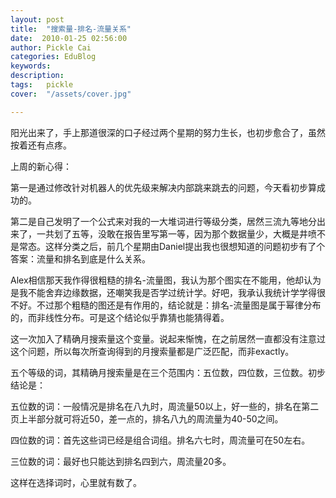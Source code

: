 ```yaml
---
layout: post  
title:  "搜索量-排名-流量关系"
date:  2010-01-25 02:56:00
author: Pickle Cai  
categories: EduBlog  
keywords: 
description:   
tags:	pickle   
cover:  "/assets/cover.jpg"  

---
```


阳光出来了，手上那道很深的口子经过两个星期的努力生长，也初步愈合了，虽然按着还有点疼。



上周的新心得：



第一是通过修改针对机器人的优先级来解决内部跳来跳去的问题，今天看初步算成功的。



第二是自己发明了一个公式来对我的一大堆词进行等级分类，居然三流九等地分出来了，一共划了五等，没敢在报告里写第一等，因为那个数据量少，大概是井喷不是常态。这样分类之后，前几个星期由Daniel提出我也很想知道的问题初步有了个答案：流量和排名到底是什么关系。



Alex相信那天我作得很粗糙的排名-流量图，我认为那个图实在不能用，他却认为是我不能舍弃边缘数据，还嘲笑我是否学过统计学。好吧，我承认我统计学学得很不好。不过那个粗糙的图还是有作用的，结论就是：排名-流量图是属于幂律分布的，而非线性分布。可是这个结论似乎靠猜也能猜得着。



这一次加入了精确月搜索量这个变量。说起来惭愧，在之前居然一直都没有注意过这个问题，所以每次所查询得到的月搜索量都是广泛匹配，而非exactly。



五个等级的词，其精确月搜索量是在三个范围内：五位数，四位数，三位数。初步结论是：





五位数的词：一般情况是排名在八九时，周流量50以上，好一些的，排名在第二页上半部分就可将近50，差一点的，排名八九的周流量为40-50之间。

四位数的词：首先这些词已经是组合词组。排名六七时，周流量可在50左右。

三位数的词：最好也只能达到排名四到六，周流量20多。

这样在选择词时，心里就有数了。



		    
